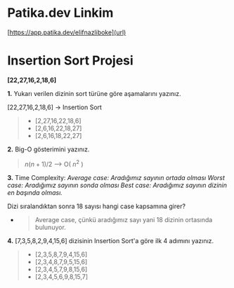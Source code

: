 # Patika.dev Linkim
[https://app.patika.dev/elifnazliboke](url)

# Insertion Sort Projesi

**[22,27,16,2,18,6]**

**1.** Yukarı verilen dizinin sort türüne göre aşamalarını yazınız.

[22,27,16,2,18,6] -> Insertion Sort


> - [2,27,16,22,18,6]
> - [2,6,16,22,18,27]
> - [2,6,16,18,22,27]


**2.** Big-O gösterimini yazınız.

> $n(n+1)/2$  -->   O( $n^2$ )

**3.** Time Complexity: 
_Average case: Aradığımız sayının ortada olması
Worst case: Aradığımız sayının sonda olması
Best case: Aradığımız sayının dizinin en başında olması._

Dizi sıralandıktan sonra 18 sayısı hangi case kapsamına girer?

- > Average case, çünkü aradığımız sayı yani 18 dizinin ortasında bulunuyor.

**4.** [7,3,5,8,2,9,4,15,6] dizisinin Insertion Sort'a göre ilk 4 adımını yazınız.

> - [2,3,5,8,7,9,4,15,6]
> - [2,3,4,8,7,9,5,15,6]
> - [2,3,4,5,7,9,8,15,6]
> - [2,3,4,5,6,9,8,15,7]
